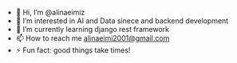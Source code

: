 - 👋 Hi, I’m @alinaeimiz
- 👀 I’m interested in AI and Data sinece and backend development
- 🌱 I’m currently learning django rest framework
- 📫 How to reach me alinaeimi2001@gmail.com
- ⚡ Fun fact: good things take times!

<!---
alinaeimiz/alinaeimiz is a ✨ special ✨ repository because its `README.md` (this file) appears on your GitHub profile.
You can click the Preview link to take a look at your changes.
--->
